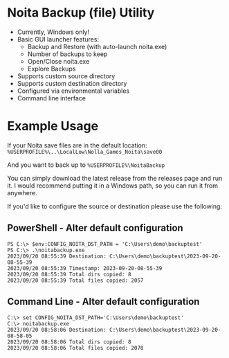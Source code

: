 # Noita Backup (file) Utility

* Currently, Windows only!
* Basic GUI launcher features:
  * Backup and Restore (with auto-launch noita.exe)
  * Number of backups to keep
  * Open/Close noita.exe
  * Explore Backups
* Supports custom source directory
* Supports custom destination directory
* Configured via environmental variables
* Command line interface

# Example Usage

If your Noita save files are in the default location:
`%USERPROFILE%\..\LocalLow\Nolla_Games_Noita\save00`

And you want to back up to `%USERPROFILE%\NoitaBackup`

You can simply download the latest release from the releases
page and run it.  I would recommend putting it in a Windows
path, so you can run it from anywhere.

If you'd like to configure the source or destination please
use the following:

## PowerShell - Alter default configuration

```commandline
PS C:\> $env:CONFIG_NOITA_DST_PATH = 'C:\Users\demo\backuptest'
PS C:\> .\noitabackup.exe
2023/09/20 08:55:39 Destination: C:\Users\demo\backuptest\2023-09-20-08-55-39
2023/09/20 08:55:39 Timestamp: 2023-09-20-08-55-39
2023/09/20 08:55:39 Total dirs copied: 8
2023/09/20 08:55:39 Total files copied: 2057
```
## Command Line - Alter default configuration
```commandline
C:\> set CONFIG_NOITA_DST_PATH='C:\Users\demo\backuptest'
C:\> noitabackup.exe
2023/09/20 08:58:06 Destination: C:\Users\demo\backuptest\2023-09-20-08-58-05
2023/09/20 08:58:06 Total dirs copied: 8
2023/09/20 08:58:06 Total files copied: 2078
```